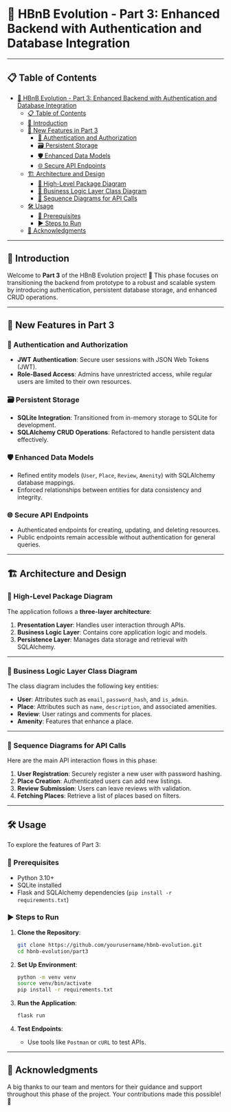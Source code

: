 # 🚀 HBnB Evolution - Part 3: Enhanced Backend with Authentication and Database Integration

---

## 📋 Table of Contents

- [🚀 HBnB Evolution - Part 3: Enhanced Backend with Authentication and Database Integration](#-hbnb-evolution---part-3-enhanced-backend-with-authentication-and-database-integration)
	- [📋 Table of Contents](#-table-of-contents)
	- [📖 Introduction](#-introduction)
	- [🌟 New Features in Part 3](#-new-features-in-part-3)
		- [🔐 Authentication and Authorization](#-authentication-and-authorization)
		- [🗃️ Persistent Storage](#️-persistent-storage)
		- [🛡️ Enhanced Data Models](#️-enhanced-data-models)
		- [🌐 Secure API Endpoints](#-secure-api-endpoints)
	- [🏗️ Architecture and Design](#️-architecture-and-design)
		- [📂 High-Level Package Diagram](#-high-level-package-diagram)
		- [🧩 Business Logic Layer Class Diagram](#-business-logic-layer-class-diagram)
		- [🔄 Sequence Diagrams for API Calls](#-sequence-diagrams-for-api-calls)
	- [🛠️ Usage](#️-usage)
		- [🛑 Prerequisites](#-prerequisites)
		- [▶️ Steps to Run](#️-steps-to-run)
	- [🤝 Acknowledgments](#-acknowledgments)

---

## 📖 Introduction

Welcome to **Part 3** of the HBnB Evolution project! 🎉 This phase focuses on transitioning the backend from prototype to a robust and scalable system by introducing authentication, persistent database storage, and enhanced CRUD operations.

---

## 🌟 New Features in Part 3

### 🔐 Authentication and Authorization
- **JWT Authentication**: Secure user sessions with JSON Web Tokens (JWT).
- **Role-Based Access**: Admins have unrestricted access, while regular users are limited to their own resources.

### 🗃️ Persistent Storage
- **SQLite Integration**: Transitioned from in-memory storage to SQLite for development.
- **SQLAlchemy CRUD Operations**: Refactored to handle persistent data effectively.

### 🛡️ Enhanced Data Models
- Refined entity models (`User`, `Place`, `Review`, `Amenity`) with SQLAlchemy database mappings.
- Enforced relationships between entities for data consistency and integrity.

### 🌐 Secure API Endpoints
- Authenticated endpoints for creating, updating, and deleting resources.
- Public endpoints remain accessible without authentication for general queries.

---

## 🏗️ Architecture and Design

### 📂 High-Level Package Diagram

The application follows a **three-layer architecture**:

1. **Presentation Layer**: Handles user interaction through APIs.
2. **Business Logic Layer**: Contains core application logic and models.
3. **Persistence Layer**: Manages data storage and retrieval with SQLAlchemy.

---

### 🧩 Business Logic Layer Class Diagram

The class diagram includes the following key entities:
- **User**: Attributes such as `email`, `password_hash`, and `is_admin`.
- **Place**: Attributes such as `name`, `description`, and associated amenities.
- **Review**: User ratings and comments for places.
- **Amenity**: Features that enhance a place.

---

### 🔄 Sequence Diagrams for API Calls

Here are the main API interaction flows in this phase:
1. **User Registration**: Securely register a new user with password hashing.
2. **Place Creation**: Authenticated users can add new listings.
3. **Review Submission**: Users can leave reviews with validation.
4. **Fetching Places**: Retrieve a list of places based on filters.

---

## 🛠️ Usage

To explore the features of Part 3:

### 🛑 Prerequisites
- Python 3.10+
- SQLite installed
- Flask and SQLAlchemy dependencies (`pip install -r requirements.txt`)

### ▶️ Steps to Run
1. **Clone the Repository**:
   ```bash
   git clone https://github.com/yourusername/hbnb-evolution.git
   cd hbnb-evolution/part3
   ```
2. **Set Up Environment**:
   ```bash
   python -m venv venv
   source venv/bin/activate
   pip install -r requirements.txt
   ```

3. **Run the Application**:
   ```bash
   flask run
   ```

4. **Test Endpoints**:
   - Use tools like `Postman` or `cURL` to test APIs.

---

## 🤝 Acknowledgments

A big thanks to our team and mentors for their guidance and support throughout this phase of the project. Your contributions made this possible! 🌟
